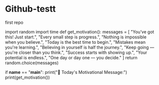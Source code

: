 # Github-testt
first repo

import random
import time
def get_motivation():
    messages = [
        "You’ve got this! Just start.",
        "Every small step is progress.",
        "Nothing is impossible when you believe.",
        "Today is the best time to begin.",
        "Mistakes mean you're learning.",
        "Believing in yourself is half the journey.",
        "Keep going — you're closer than you think.",
        "Success starts with showing up.",
        "Your potential is endless.",
        "One day or day one — you decide."
    ]
    return random.choice(messages)

if __name__ == "__main__":
    print("🌟 Today's Motivational Message:")
    print(get_motivation())
